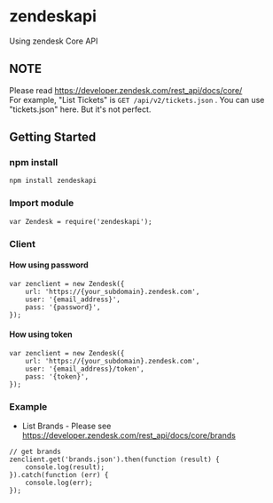 # zendeskapi 
Using zendesk Core API 


## NOTE 

Please read https://developer.zendesk.com/rest_api/docs/core/  
For example, "List Tickets" is `GET /api/v2/tickets.json` . 
You can use "tickets.json" here. But it's not perfect.


## Getting Started



### npm install 
```
npm install zendeskapi 
```

### Import module 
```
var Zendesk = require('zendeskapi');
```

### Client 

#### How using password 
```
var zenclient = new Zendesk({
    url: 'https://{your_subdomain}.zendesk.com',
    user: '{email_address}',
    pass: '{password}',
});
```

#### How using token 
```
var zenclient = new Zendesk({
    url: 'https://{your_subdomain}.zendesk.com',
    user: '{email_address}/token',
    pass: '{token}',
});
```


### Example 
* List Brands - Please see  https://developer.zendesk.com/rest_api/docs/core/brands 
```
// get brands 
zenclient.get('brands.json').then(function (result) {
    console.log(result);
}).catch(function (err) {
    console.log(err);
});
```
